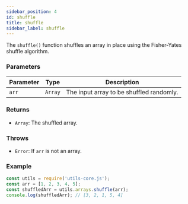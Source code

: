```yaml
---
sidebar_position: 4
id: shuffle
title: shuffle
sidebar_label: shuffle
---
```


The `shuffle()` function shuffles an array in place using the Fisher-Yates shuffle algorithm.

### Parameters

| Parameter | Type    | Description                                |
| --------- | ------- | ------------------------------------------ |
| `arr`     | `Array` | The input array to be shuffled randomly.   |

### Returns

- `Array`: The shuffled array.

### Throws

- `Error`: If `arr` is not an array.

### Example

```js
const utils = require('utils-core.js');
const arr = [1, 2, 3, 4, 5];
const shuffledArr = utils.arrays.shuffle(arr);
console.log(shuffledArr); // [3, 2, 1, 5, 4]
```